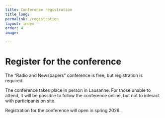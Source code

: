 ```yaml
---
title: Conference registration
title_long: 
permalink: /registration
layout: index
order: 4
image: 

---
```


# Register for the conference

The “Radio and Newspapers” conference is free, but registration is required. 

The conference takes place in person in Lausanne. For those unable to attend, it will be possible to follow the conference online, but not to interact with participants on site.

Registration for the conference will open in spring 2026. 
